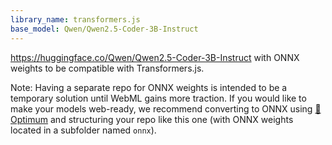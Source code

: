 ```yaml
---
library_name: transformers.js
base_model: Qwen/Qwen2.5-Coder-3B-Instruct
---
```


https://huggingface.co/Qwen/Qwen2.5-Coder-3B-Instruct with ONNX weights to be compatible with Transformers.js.

Note: Having a separate repo for ONNX weights is intended to be a temporary solution until WebML gains more traction. If you would like to make your models web-ready, we recommend converting to ONNX using [🤗 Optimum](https://huggingface.co/docs/optimum/index) and structuring your repo like this one (with ONNX weights located in a subfolder named `onnx`).